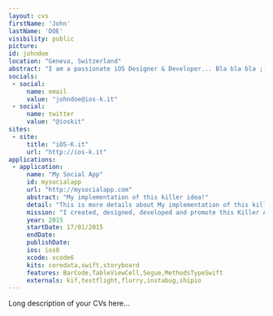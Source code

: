 ```yaml
---
layout: cvs
firstName: 'John'
lastName: 'DOE'
visibility: public
picture:
id: johndoe
location: "Geneva, Switzerland"
abstract: "I am a passionate iOS Designer & Developer... Bla bla bla ;)"
socials:
 - social:
     name: email
     value: "johndoe@ios-k.it"
 - social:
     name: twitter
     value: "@ioskit"
sites:
 - site:
     title: "iOS-K.it"
     url: "http://ios-k.it"
applications:
 - application:
     name: "My Social App"
     id: mysocialapp
     url: "http://mysocialapp.com"
     abstract: "My implementation of this killer idea!"
     detail: "This is more details about My implementation of this killer idea!"
     mission: "I created, designed, developed and promote this Killer App."
     year: 2015
     startDate: 17/01/2015
     endDate:
     publishDate:
     ios: ios8
     xcode: xcode6
     kits: coredata,swift,storyboard
     features: BarCode,TableViewCell,Segue,MethodsTypeSwift
     externals: kif,testflight,flurry,instabug,shipio
---
```


Long description of your CVs here...
